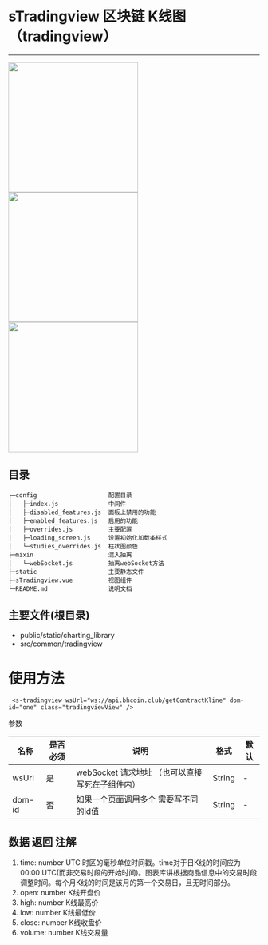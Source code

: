# sTradingview 区块链 K线图（tradingview）

---

<img src="https://gitee.com/SuHangWeb/uPic/raw/master/uPic/HnnCSp.png" width="260">
<img src="https://gitee.com/SuHangWeb/uPic/raw/master/uPic/QBMRz9.png" width="260">
<img src="https://gitee.com/SuHangWeb/uPic/raw/master/uPic/5fnOdH.png" width="260">

## 目录

```
┌─config                    配置目录
│   ├─index.js              中间件
│   ├─disabled_features.js  面板上禁用的功能
│   ├─enabled_features.js   启用的功能
│   ├─overrides.js          主要配置
│   ├─loading_screen.js     设置初始化加载条样式
│   └─studies_overrides.js  柱状图颜色
├─mixin                     混入抽离
│   └─webSocket.js          抽离webSocket方法
├─static                    主要静态文件
├─sTradingview.vue          视图组件
└─README.md                 说明文档
```

## 主要文件(根目录)

- public/static/charting_library
- src/common/tradingview

# 使用方法

```
 <s-tradingview wsUrl="ws://api.bhcoin.club/getContractKline" dom-id="one" class="tradingviewView" />
```

参数

| 名称  | 是否必须 | 说明 | 格式 | 默认 |
| ------ | ---- | ---- | ---- | ---- |
| wsUrl | 是  |  webSocket 请求地址 （也可以直接写死在子组件内） |  String | - |
| dom-id | 否  | 如果一个页面调用多个 需要写不同的id值  |  String | - |


## 数据 返回 注解

1. time: number UTC 时区的毫秒单位时间戳。time对于日K线的时间应为00:00 UTC(而非交易时段的开始时间)。图表库讲根据商品信息中的交易时段调整时间。每个月K线的时间是该月的第一个交易日，且无时间部分。
2. open: number K线开盘价
3. high: number K线最高价
4. low: number K线最低价
5. close: number K线收盘价
6. volume: number K线交易量